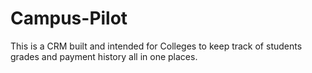 # Campus-Pilot
This is a CRM built and intended for Colleges to keep track of students grades and payment history all in one places.
